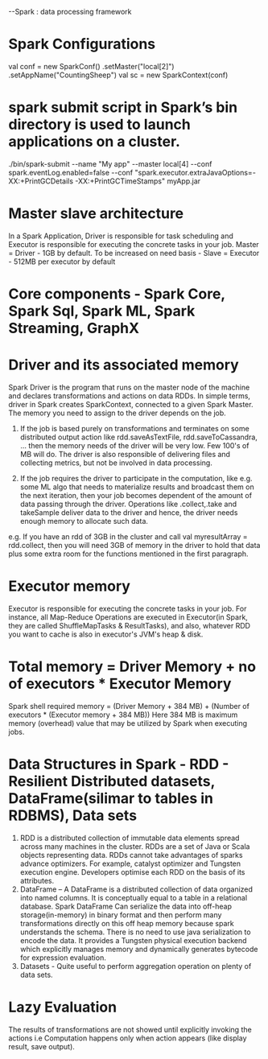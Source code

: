 --Spark : data processing framework

# Spark Configurations
val conf = new SparkConf()
             .setMaster("local[2]")
             .setAppName("CountingSheep")
val sc = new SparkContext(conf)

# spark submit script in Spark’s bin directory is used to launch applications on a cluster.
./bin/spark-submit --name "My app" --master local[4] --conf spark.eventLog.enabled=false
  --conf "spark.executor.extraJavaOptions=-XX:+PrintGCDetails -XX:+PrintGCTimeStamps" myApp.jar
  
# Master slave architecture
In a Spark Application, Driver is responsible for task scheduling and Executor is responsible for executing the concrete tasks in your job.
Master = Driver - 1GB by default. To be increased on need basis - 
Slave = Executor -  512MB per executor by default

# Core components - Spark Core, Spark Sql, Spark ML, Spark Streaming, GraphX

# Driver and its associated memory 
Spark Driver is the program that runs on the master node of the machine and declares transformations and actions on data RDDs. 
In simple terms, driver in Spark creates SparkContext, connected to a given Spark Master.
The memory you need to assign to the driver depends on the job.

1. If the job is based purely on transformations and terminates on some distributed output action like rdd.saveAsTextFile, rdd.saveToCassandra, ... then the memory needs of the driver will be very low. Few 100's of MB will do. The driver is also responsible of delivering files and collecting metrics, but not be involved in data processing.

2. If the job requires the driver to participate in the computation, like e.g. some ML algo that needs to materialize results and broadcast them on the next iteration, then your job becomes dependent of the amount of data passing through the driver. Operations like .collect,.take and takeSample deliver data to the driver and hence, the driver needs enough memory to allocate such data.

e.g. If you have an rdd of 3GB in the cluster and call val myresultArray = rdd.collect, then you will need 3GB of memory in the driver to hold that data plus some extra room for the functions mentioned in the first paragraph.

# Executor memory
 Executor is responsible for executing the concrete tasks in your job.
For instance, all Map-Reduce Operations are executed in Executor(in Spark, they are called ShuffleMapTasks & ResultTasks), and also, whatever RDD you want to cache is also in executor's JVM's heap & disk.

# Total memory = Driver Memory + no of executors * Executor Memory
Spark shell required memory = (Driver Memory + 384 MB) + (Number of executors * (Executor memory + 384 MB))
Here 384 MB is maximum memory (overhead) value that may be utilized by Spark when executing jobs.

# Data Structures in Spark - RDD - Resilient Distributed datasets, DataFrame(silimar to tables in RDBMS), Data sets
1. RDD is a distributed collection of immutable data elements spread across many machines in the cluster. 
   RDDs are a set of Java or Scala objects representing data. RDDs cannot take advantages of sparks advance optimizers. 
   For example, catalyst optimizer and Tungsten execution engine. Developers optimise each RDD on the basis of its attributes.
2. DataFrame – A DataFrame is a distributed collection of data organized into named columns. 
   It is conceptually equal to a table in a relational database. Spark DataFrame Can serialize the data into off-heap storage(in-memory) 
   in binary format and then perform many transformations directly on this off heap memory because spark understands the schema. There is no 
   need to use java serialization to encode the data. It provides a Tungsten physical execution backend which explicitly manages memory and 
   dynamically generates bytecode for expression evaluation.
3. Datasets - Quite useful to perform aggregation operation on plenty of data sets.

# Lazy Evaluation
The results of transformations are not showed until explicitly invoking the actions i.e Computation happens only when action appears 
(like display result, save output). 







